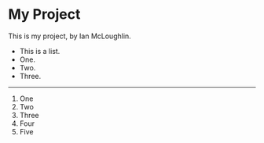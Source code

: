 # My Project

This is my project, by Ian McLoughlin.

- This is a list.
- One.
- Two.
- Three.

***

1. One
2. Two
3. Three
4. Four
5. Five